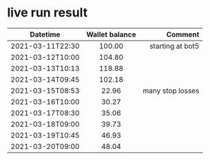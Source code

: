# live run result
|    Datetime      | Wallet balance |      Comment     |
|------------------|:--------------:|-----------------:|
| 2021-03-11T22:30 |    100.00      | starting at bot5 |
| 2021-03-12T10:00 |    104.80      |                  |
| 2021-03-13T10:13 |    118.88      |                  |
| 2021-03-14T09:45 |    102.18      |                  |
| 2021-03-15T08:53 |    22.96       |  many stop losses                |
| 2021-03-16T10:00 |    30.27       |                  |
| 2021-03-17T08:30 |    35.06      |                  |
| 2021-03-18T09:00 |    39.73      |                  |
| 2021-03-19T10:45 |    46.93      |                  |
| 2021-03-20T09:00 |    48.04      |                  |

